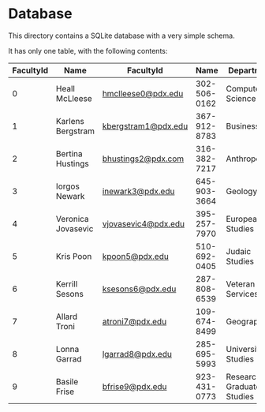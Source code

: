 # Database

This directory contains a SQLite database with a very simple schema.

It has only one table, with the following contents:

| FacultyId | Name               | FacultyId           | Name         | Department                  |
| --------- | ------------------ | ------------------- | ------------ |---------------------------- |
| 0         | Heall McLleese     | hmclleese0@pdx.edu  | 302-506-0162 | Computer Science            |
| 1         | Karlens Bergstram  | kbergstram1@pdx.edu | 367-912-8783 | Business                    |
| 2         | Bertina Hustings   | bhustings2@pdx.com  | 316-382-7217 | Anthropology                |
| 3         | Iorgos Newark      | inewark3@pdx.edu    | 645-903-3664 | Geology                     |
| 4         | Veronica Jovasevic | vjovasevic4@pdx.edu | 395-257-7970 | European Studies            |
| 5         | Kris Poon          | kpoon5@pdx.edu      | 510-692-0405 | Judaic Studies              |
| 6         | Kerrill Sesons     | ksesons6@pdx.edu    | 287-808-6539 | Veteran Services            |
| 7         | Allard Troni       | atroni7@pdx.edu     | 109-674-8499 | Geography                   |
| 8         | Lonna Garrad       | lgarrad8@pdx.edu    | 285-695-5993 | University Studies          |
| 9         | Basile Frise       | bfrise9@pdx.edu     | 923-431-0773 | Research & Graduate Studies |
